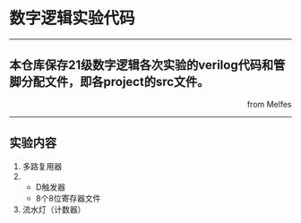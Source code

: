 # 数字逻辑实验代码
***
## 本仓库保存21级数字逻辑各次实验的verilog代码和管脚分配文件，即各project的src文件。
<p align="right">from Melfes</p>

***
## 实验内容
1. 多路复用器
2. + D触发器
   + 8个8位寄存器文件
3.  流水灯（计数器）
